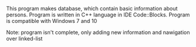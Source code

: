 This program makes database, which contain basic information about persons.
Program is written in C++ language  in IDE Code::Blocks. 
Program is compatible with Windows 7 and 10 

Note: program isn't complete, only adding new information and nawigation over linked-list
